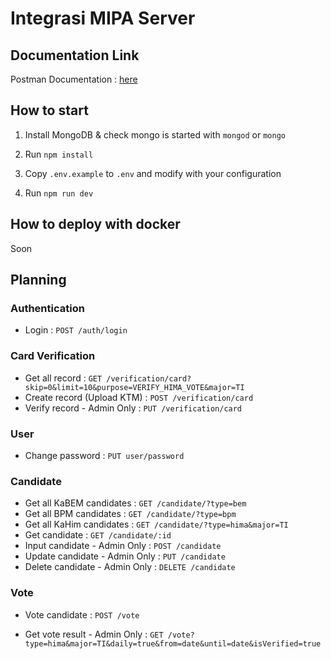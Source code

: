 # Integrasi MIPA Server

## Documentation Link

Postman Documentation : [here](https://documenter.getpostman.com/view/6308700/TVYAhgaD)

## How to start

1. Install MongoDB & check mongo is started with `mongod` or `mongo`

2. Run `npm install`

3. Copy `.env.example` to `.env` and modify with your configuration

4. Run `npm run dev`

## How to deploy with docker

Soon

## Planning

### Authentication

* Login : `POST /auth/login`

### Card Verification

* Get all record : `GET /verification/card?skip=0&limit=10&purpose=VERIFY_HIMA_VOTE&major=TI`
* Create record (Upload KTM) : `POST /verification/card`
* Verify record - Admin Only : `PUT /verification/card`

### User

* Change password : `PUT user/password`

### Candidate

* Get all KaBEM candidates     : `GET /candidate/?type=bem`
* Get all BPM candidates       : `GET /candidate/?type=bpm`
* Get all KaHim candidates     : `GET /candidate/?type=hima&major=TI`
* Get candidate                : `GET /candidate/:id`
* Input candidate - Admin Only : `POST /candidate`
* Update candidate - Admin Only : `PUT /candidate`
* Delete candidate - Admin Only : `DELETE /candidate`
  
### Vote

* Vote candidate            : `POST /vote`
<!-- Vote result must contains count of vote per candidate, total -->
* Get vote result - Admin Only : `GET /vote?type=hima&major=TI&daily=true&from=date&until=date&isVerified=true`
